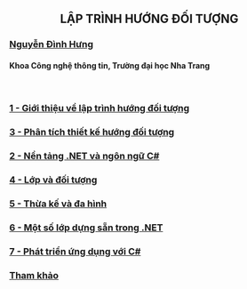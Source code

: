 <h2 align="center"> 
LẬP TRÌNH HƯỚNG ĐỐI TƯỢNG
</h2>

### [Nguyễn Đình Hưng](https://nd-hung.github.io/)
#### Khoa Công nghệ thông tin, Trường đại học Nha Trang
<br>

### [1 - Giới thiệu về lập trình hướng đối tượng](01-overview) 
### [3 - Phân tích thiết kế hướng đối tượng](03-oo-analysis-and-design) 
### [2 - Nền tảng .NET và ngôn ngữ C#](Lecturenotes/02-dotnet-and-csharp)
### [4 - Lớp và đối tượng](04-classes-and-objects) 
### [5 - Thừa kế và đa hình](05-inheritance) 
### [6 - Một số lớp dựng sẵn trong .NET](06-dotnet-builtin-classes) 
### [7 - Phát triển ứng dụng với C#](07-app-development)


### [Tham khảo](References.md)

